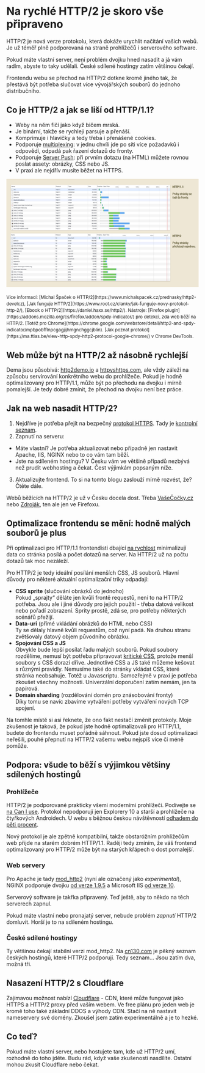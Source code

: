 # Na rychlé HTTP/2 je skoro vše připraveno

HTTP/2 je nová verze protokolu, která dokáže urychlit načítání vašich webů. Je už téměř plně podporovaná na straně prohlížečů i serverového software.

Pokud máte vlastní server, není problém dvojku hned nasadit a já vám radím, abyste to taky udělali. České sdílené hostingy zatím většinou čekají. <!-- Na co? Vše se dozvíte. -->

Frontendu webu se přechod na HTTP/2 dotkne kromě jiného tak, že přestává být potřeba  slučovat více vývojářských souborů do jednoho distribučního.


## Co je HTTP/2 a jak se liší od HTTP/1.1?

- Weby na něm fičí jako když bičem mrská. 
- Je binární, takže se rychleji parsuje a přenáší.
- Komprimuje i hlavičky a tedy třeba i přenášené cookies.
- Podporuje [multiplexing](https://http2.github.io/faq/#why-is-http2-multiplexed): v jednu chvíli jde po síti více požadavků i odpovědí, odpadá pak řazení dotazů do fronty.
- Podporuje [Server Push](https://http2.github.io/faq/#whats-the-benefit-of-server-push): při prvním dotazu (na HTML) můžete rovnou poslat assety: obrázky, CSS nebo JS.
- V praxi ale nejdřív musíte běžet na HTTPS.

![HTTP/2 versus HTTP/1.1](dist/images/original/http-1-vs-2.jpg)

<small markdown="1">
Více informací: [Michal Špaček o HTTP/2](https://www.michalspacek.cz/prednasky/http2-develcz), [Jak funguje HTTP/2](https://www.root.cz/clanky/jak-funguje-novy-protokol-http-2/), [Ebook o HTTP/2](https://daniel.haxx.se/http2/).  
Nástroje: [Firefox plugin](https://addons.mozilla.org/cs/firefox/addon/spdy-indicator/) pro detekci, zda web běží na HTTP/2. [Totéž pro Chrome](https://chrome.google.com/webstore/detail/http2-and-spdy-indicator/mpbpobfflnpcgagjijhmgnchggcjblin). [Jak poznat protokol](https://ma.ttias.be/view-http-spdy-http2-protocol-google-chrome/) v Chrome DevTools.
</small>


## Web může být na HTTP/2 až násobně rychlejší

Dema jsou působivá: [http2demo.io](http://www.http2demo.io/) a [httpvshttps.com](https://www.httpvshttps.com/), ale vždy záleží na způsobu servírování konkrétního webu do prohlížeče. Pokud je hodně optimalizovaný pro HTTP/1.1, může být po přechodu na dvojku i mírně pomalejší. Je tedy dobré zmínit, že přechod na dvojku není bez práce.



## Jak na web nasadit HTTP/2?

1. Nejdříve je potřeba přejít na bezpečný [protokol HTTPS](http://jecas.cz/https). Tady je [kontrolní seznam](https://jakdelatseo.cz/checklist-pro-prechod-z-http-na-https/).
2. Zapnutí na serveru:
  - Máte vlastní? Je potřeba aktualizovat nebo případně 
    jen nastavit Apache, IIS, NGINX nebo to co vám tam běží. 
  - Jste na sdíleném hostingu? V Česku vám ve většině případů nezbývá 
    než prudit webhosting a čekat. Čest výjimkám popsaným níže.
3. Aktualizujte frontend. To si na tomto blogu zaslouží mírně rozvést, že? Čtěte dále.

Webů běžících na HTTP/2 je už v Česku docela dost. Třeba [VašeČočky.cz](https://www.vasecocky.cz/) nebo [Zdroják](https://www.zdrojak.cz/), ten ale jen ve Firefoxu.

## Optimalizace frontendu se mění: hodně malých souborů je plus

Při optimalizaci pro HTTP/1.1 frontendisti dbající [na rychlost](http://www.vzhurudolu.cz/rychlost-nacitani) minimalizují data co stránka posílá a počet dotazů na server. Na HTTP/2 už na počtu dotazů tak moc nezáleží.

Pro HTTP/2 je tedy ideální posílání menších CSS, JS souborů. Hlavní důvody pro některé aktuální optimalizační triky odpadají:

- **CSS sprite** (slučování obrázků do jednoho)    
  Pokud „sprajty“ děláte jen kvůli frontě requestů, není to na HTTP/2 potřeba. Jsou ale i jiné důvody pro jejich použití - třeba datová velikost nebo pořadí zobrazení. Sprity prostě, zdá se, pro potřeby některých scénářů přežijí.
- **Data-uri** (přímé vkládání obrázků do HTML nebo CSS)  
  Ty se dělaly hlavně kvůli requestům, což nyní padá. Na druhou stranu zvětšovaly datový objem původního obrázku. 
- **Spojování CSS a JS**  
  Obvykle bude lepší posílat řadu malých souborů. Pokud soubory rozdělíme, nemusí být potřeba připravovat [kritické CSS](http://www.vzhurudolu.cz/blog/35-critical-css), protože menší soubory s CSS dorazí dříve. Jednotlivé CSS a JS také můžeme kešovat s různými pravidly. Nemusíme také do stránky vkládat CSS, které stránka neobsahuje. Totéž u Javascriptu. Samozřejmě v praxi je potřeba zkoušet všechny možnosti. Univerzální doporučení zatím nemám, jen ta papírová.
- **Domain sharding** (rozdělování domén pro znásobování fronty)  
  Díky tomu se navíc zbavíme vytváření potřeby vytváření nových TCP spojení.

Na tomhle místě si asi řeknete, že ono fakt nestačí změnit protokoly. Moje zkušenost je taková, že pokud jste hodně optimalizovali pro HTTP/1.1, budete do frontendu muset pořádně sáhnout. Pokud jste dosud optimalizaci neřešili, pouhé přepnutí na HTTP/2 vašemu webu nejspíš více či méně pomůže.

## Podpora: všude to běží s výjimkou většiny sdílených hostingů

### Prohlížeče

HTTP/2 je podporované prakticky všemi moderními prohlížeči. Podívejte se [na Can I use](http://caniuse.com/#feat=http2). Protokol nepodporují jen Explorery 10 a starší a prohlížeče na čtyřkových Androidech. U webu s běžnou českou návštěvností [odhadem do pěti procent](prohlizece.md). 

Nový protokol je ale zpětně kompatibilní, takže obstaróžním prohlížečům web přijde na starém dobrém HTTP/1.1. Raději tedy zmíním, že váš frontend optimalizovaný pro HTTP/2 může být na starých křápech o dost pomalejší.

### Web servery

Pro Apache je tady [mod_http2](https://httpd.apache.org/docs/trunk/mod/mod_http2.html) (nyní ale označený jako *experimental*), NGINX podporuje dvojku [od verze 1.9.5](https://www.nginx.com/blog/nginx-1-9-5/) a Microsoft IIS [od verze 10](https://blog.sslmarket.cz/ssl/nova-verze-iis-10-uz-umi-http-2-jak-na-to/).

Serverový software je takřka připravený. Teď ještě, aby to někdo na těch serverech zapnul.

Pokud máte vlastní nebo pronajatý server, nebude problém *zapnutí* HTTP/2 domluvit. Horší je to na sdíleném hostingu.

### České sdílené hostingy

Ty většinou čekají stabilní verzi mod_http2. Na [cn130.com](http://cn130.com/2015/12/webhosting-s-http-2-0/) je pěkný seznam českých hostingů, které HTTP/2 podporují. Tedy seznam… Jsou zatím dva, možná tři. 

<!--

- [Wedos](https://hosting.wedos.com/cs/newsletters/2016/05/01.html) prý podporuje HTTP/2 u všech linuxových tarifů.
- [Tele3](https://www.tele3.cz/) to prý nastavuje na vyžádání.
- [Active24](https://www.active24.cz/) údajně [umí na všech tarifech](https://www.facebook.com/active24cz/posts/10211267842150771), což je cool. Škoda jen, že aktuálně to využijí jen vaší uživatelé s Firefoxem.

Vyjádření některých dalších hostingů:

<blockquote class="twitter-tweet" data-lang="en"><p lang="cs" dir="ltr"><a href="https://twitter.com/machal">@machal</a> Současná stabilní verze platformy Debian/apache, kterou používáme, HTTP/2 nepodporuje. S přechodem na Debian 9 s HTTP/2 počítáme.</p>&mdash; IGNUM (@ignum) <a href="https://twitter.com/ignum/status/801353087189454848">November 23, 2016</a></blockquote>
<script async src="//platform.twitter.com/widgets.js" charset="utf-8"></script>

V podobném duchu mě psal Matěj Kloubek z [Českého hostingu](http://www.cesky-hosting.cz/):

> Experimentální věci samozřejmě nechceme na servery nasazovat, protože jednak není jisté, že budou správně fungovat, a taky se ještě mohou dost měnit. Takže čekáme, až ten modul bude vydán jako stabilní (a to jak obecně, tak pro Debian).

Vývoj budu sledovat. Pokud něco víte, napište prosím do komentářů.

Na statické weby je možné použít CDN jako je třeba [cdn77.com](https://www.cdn77.com/), které novou verzi protokolu obvykle podporují.

-->

## Nasazení HTTP/2 s Cloudflare

Zajímavou možnost nabízí [Cloudflare](https://www.cloudflare.com/) - CDN, které může fungovat jako HTTPS a HTTP/2 proxy před vaším webem. Ve free plánu pro jeden web je kromě toho také základní DDOS a výhody CDN. Stačí na ně nastavit nameservery své domény. Zkoušel jsem zatím experimentálně a je to hezké.


## Co teď?

Pokud máte vlastní server, nebo hostujete tam, kde už HTTP/2 umí, rozhodně do toho jděte. Budu rád, když vaše zkušenosti nasdílíte. Ostatní mohou zkusit Cloudflare nebo čekat. 

